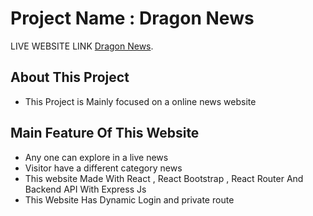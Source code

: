 # Project Name : Dragon News

LIVE WEBSITE LINK [Dragon News](https://dragon-news-9ab5d.web.app).

## About This Project
- This Project is Mainly focused on a online news website

## Main Feature Of This Website 
- Any one can explore in a live news
- Visitor have a different category news
- This website Made With React , React Bootstrap , React Router And Backend API With Express Js
- This Website Has Dynamic Login and private route